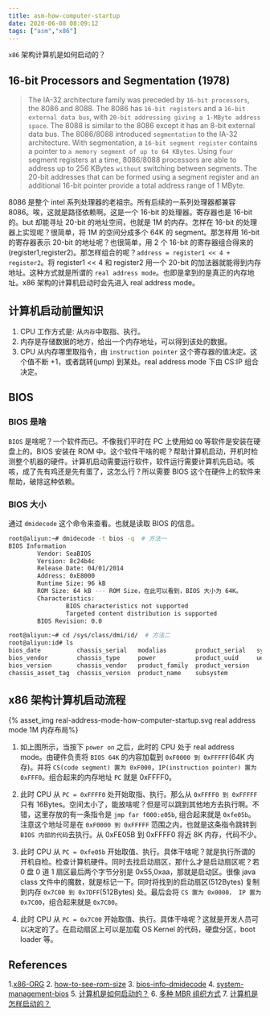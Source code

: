 ```yaml
---
title: asm-how-computer-startup
date: 2020-06-08 08:09:12
tags: ["asm","x86"]
---
```


`x86` 架构计算机是如何启动的？

## 16-bit Processors and Segmentation (1978)

> The IA-32 architecture family was preceded by `16-bit processors`, the 8086 and 8088. The 8086 has `16-bit registers` and a `16-bit external data bus`, with `20-bit addressing giving a 1-MByte address space`. The 8088 is similar to the 8086 except it has an 8-bit external data bus.
> The 8086/8088 introduced `segmentation` to the IA-32 architecture. With segmentation, a `16-bit segment register` contains a pointer to `a memory segment of up to 64 KBytes`. Using `four` segment registers at a time, 8086/8088 processors are able to address up to 256 KBytes `without` switching between segments. The 20-bit addresses that can be formed using a segment register and an additional 16-bit pointer provide a total address range of 1 MByte.

8086 是整个 intel 系列处理器的老祖宗。所有后续的一系列处理器都兼容 8086。唉，这就是路径依赖啊。这是一个 16-bit 的处理器。寄存器也是 16-bit 的。but 却能寻址 20-bit 的地址空间，也就是 1M 的内存。怎样在 16-bit 的处理器上实现呢？很简单，将 1M 的空间分成多个 64K 的 segment。那怎样用 16-bit 的寄存器表示 20-bit 的地址呢？也很简单，用 2 个 16-bit 的寄存器组合得来的(register1,register2)。那怎样组合的呢？`address = register1 << 4 + register2`。将 register1 << 4 和 register2 用一个 20-bit 的加法器就能得到内存地址。这种方式就是所谓的 `real address mode`。也即是拿到的是真正的内存地址。x86 架构的计算机启动时会先进入 real address mode。

## 计算机启动前置知识

1. CPU 工作方式是: 从`内存`中取指、执行。
2. 内存是存储数据的地方，给出一个内存地址，可以得到该处的数据。
3. CPU 从内存哪里取指令，由 `instruction pointer` 这个寄存器的值决定。这个值不断 +1，或者跳转(jump) 到某处。real address mode 下由 CS:IP 组合决定。

## BIOS

### BIOS 是啥

`BIOS` 是啥呢？一个软件而已。不像我们平时在 PC 上使用如 `QQ` 等软件是安装在硬盘上的。BIOS 安装在 ROM 中。这个软件干啥的呢？帮助计算机启动，开机时检测整个机器的硬件。计算机启动需要运行软件，软件运行需要计算机先启动。咳咳，成了先有鸡还是先有蛋了，这怎么行？所以需要 BIOS 这个在硬件上的软件来帮助，破除这种依赖。

### BIOS 大小

通过 `dmidecode` 这个命令来查看。也就是读取 BIOS 的信息。

```sh
root@aliyun:~# dmidecode -t bios -q  # 方法一
BIOS Information
        Vendor: SeaBIOS
        Version: 8c24b4c
        Release Date: 04/01/2014
        Address: 0xE8000
        Runtime Size: 96 kB
        ROM Size: 64 kB --- ROM Size，在此可以看到，BIOS 大小为 64K。
        Characteristics:
                BIOS characteristics not supported
                Targeted content distribution is supported
        BIOS Revision: 0.0

root@aliyun:~# cd /sys/class/dmi/id/  # 方法二
root@aliyun:id# ls
bios_date          chassis_serial   modalias        product_serial   sys_vendor
bios_vendor        chassis_type     power           product_uuid     uevent
bios_version       chassis_vendor   product_family  product_version
chassis_asset_tag  chassis_version  product_name    subsystem

```

## x86 架构计算机启动流程

{% asset_img real-address-mode-how-computer-startup.svg real address mode 1M 内存布局%}

1. 如上图所示，当按下 `power on` 之后，此时的 CPU 处于 real address mode。由硬件负责将 `BIOS 64K` 的内容加载到 `0xF0000 到 0xFFFFF`(64K 内存)。并将 `CS(code segment) 置为 0xF000`，`IP(instruction pointer) 置为 0xFFF0`。组合起来的内存地址 `PC` 就是 0xFFFF0。

2. 此时 CPU 从 `PC = 0xFFFF0` 处开始取指、执行。那么从 `0xFFFF0 到 0xFFFFF` 只有 16Bytes。空间太小了，能放啥呢？但是可以跳到其他地方去执行啊。不错，这里存放的有一条指令是 `jmp far f000:e05b`, 组合起来就是 `0xfe05b`。注意这个地址可是在 `0xF0000 到 0xFFFFF` 范围之内，也就是这条指令跳转到 `BIOS 内部的代码`去执行。从 0xFE05B 到 0xFFFF0 将近 8K 内存，代码不少。

3. 此时 CPU 从 `PC = 0xfe05b` 开始取值、执行。具体干啥呢？就是执行所谓的开机自检。检查计算机硬件。同时去找启动扇区，那什么才是启动扇区呢？若 0 盘 0 道 1 扇区最后两个字节分别是 0x55,0xaa，那就是启动区。很像 java class 文件中的魔数，就是标记一下。同时将找到的启动扇区(512Bytes) 复制到内存 `0x7C00 到 0x7DFF`(512Bytes) 处。最后会将 `CS 置为 0x0000， IP 置为 0x7C00`，组合起来就是 `0x7C00`。

4. 此时 CPU 从 `PC = 0x7C00` 开始取值、执行。具体干啥呢？这就是开发人员可以决定的了。在启动扇区上可以是加载 OS Kernel 的代码，硬盘分区，boot loader 等。










## References

1.[x86-ORG](http://dewkumar.blogspot.com/2012/01/what-is-org-origin-directive-in.html)
2. [how-to-see-rom-size](https://superuser.com/questions/806226/how-to-see-rom-size)
3. [bios-info-dmidecode](http://smilejay.com/2013/02/bios-info-dmidecode/)
4. [system-management-bios](https://en.wikipedia.org/wiki/System_Management_BIOS)
5. [计算机是如何启动的？](http://www.ruanyifeng.com/blog/2013/02/booting.html)
6. [多种 MBR 组织方式](https://en.wikipedia.org/wiki/Master_boot_record)
7. [计算机是怎样启动的？](https://mp.weixin.qq.com/s/g6m_r28bvyyWIu1CAzxLdg)